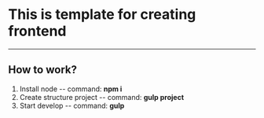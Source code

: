 # This is template for creating frontend
----
## How to work?
1. Install node -- command: **npm i**
2. Create structure project -- command: **gulp project**
2. Start develop -- command: **gulp**
